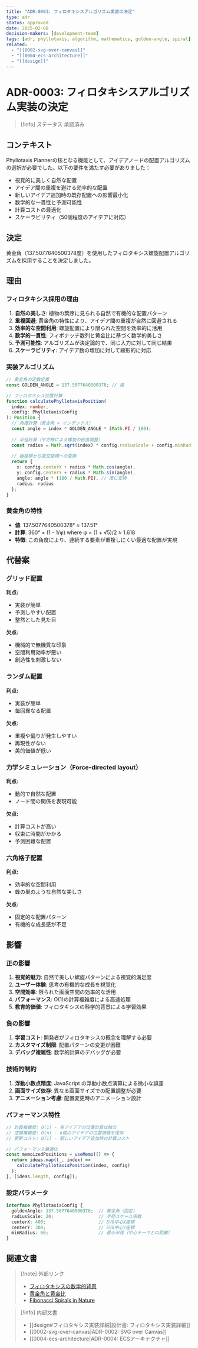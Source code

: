 ```yaml
---
title: "ADR-0003: フィロタキシスアルゴリズム実装の決定"
type: adr
status: approved
date: 2025-02-08
decision-makers: [development-team]
tags: [adr, phyllotaxis, algorithm, mathematics, golden-angle, spiral]
related:
  - "[[0002-svg-over-canvas]]"
  - "[[0004-ecs-architecture]]"
  - "[[design]]"
---
```


# ADR-0003: フィロタキシスアルゴリズム実装の決定

> [!info] ステータス
> 承認済み

## コンテキスト

Phyllotaxis Plannerの核となる機能として、アイデアノードの配置アルゴリズムの選択が必要でした。以下の要件を満たす必要がありました：

- 視覚的に美しく自然な配置
- アイデア間の重複を避ける効率的な配置
- 新しいアイデア追加時の既存配置への影響最小化
- 数学的な一貫性と予測可能性
- 計算コストの最適化
- スケーラビリティ（50個程度のアイデアに対応）

## 決定

黄金角（137.5077640500378度）を使用したフィロタキシス螺旋配置アルゴリズムを採用することを決定しました。

## 理由

### フィロタキシス採用の理由

1. **自然の美しさ**: 植物の葉序に見られる自然で有機的な配置パターン
2. **重複回避**: 黄金角の特性により、アイデア間の重複が自然に回避される
3. **効率的な空間利用**: 螺旋配置により限られた空間を効率的に活用
4. **数学的一貫性**: フィボナッチ数列と黄金比に基づく数学的美しさ
5. **予測可能性**: アルゴリズムが決定論的で、同じ入力に対して同じ結果
6. **スケーラビリティ**: アイデア数の増加に対して線形的に対応

### 実装アルゴリズム

```typescript
// 黄金角の定数定義
const GOLDEN_ANGLE = 137.5077640500378; // 度

// フィロタキシス位置計算
function calculatePhyllotaxisPosition(
  index: number, 
  config: PhyllotaxisConfig
): Position {
  // 角度計算（黄金角 × インデックス）
  const angle = index * GOLDEN_ANGLE * (Math.PI / 180);
  
  // 半径計算（平方根による螺旋の密度調整）
  const radius = Math.sqrt(index) * config.radiusScale + config.minRadius;
  
  // 極座標から直交座標への変換
  return {
    x: config.centerX + radius * Math.cos(angle),
    y: config.centerY + radius * Math.sin(angle),
    angle: angle * (180 / Math.PI), // 度に変換
    radius: radius
  };
}
```

### 黄金角の特性

- **値**: 137.5077640500378° ≈ 137.51°
- **計算**: 360° × (1 - 1/φ) where φ = (1 + √5)/2 ≈ 1.618
- **特徴**: この角度により、連続する要素が重複しにくい最適な配置が実現

## 代替案

### グリッド配置
**利点:**
- 実装が簡単
- 予測しやすい配置
- 整然とした見た目

**欠点:**
- 機械的で無機質な印象
- 空間利用効率が悪い
- 創造性を刺激しない

### ランダム配置
**利点:**
- 実装が簡単
- 毎回異なる配置

**欠点:**
- 重複や偏りが発生しやすい
- 再現性がない
- 美的価値が低い

### 力学シミュレーション（Force-directed layout）
**利点:**
- 動的で自然な配置
- ノード間の関係を表現可能

**欠点:**
- 計算コストが高い
- 収束に時間がかかる
- 予測困難な配置

### 六角格子配置
**利点:**
- 効率的な空間利用
- 蜂の巣のような自然な美しさ

**欠点:**
- 固定的な配置パターン
- 有機的な成長感が不足

## 影響

### 正の影響

1. **視覚的魅力**: 自然で美しい螺旋パターンによる視覚的満足度
2. **ユーザー体験**: 思考の有機的な成長を視覚化
3. **空間効率**: 限られた画面空間の効率的な活用
4. **パフォーマンス**: O(1)の計算複雑度による高速処理
5. **教育的価値**: フィロタキシスの科学的背景による学習効果

### 負の影響

1. **学習コスト**: 開発者がフィロタキシスの概念を理解する必要
2. **カスタマイズ制限**: 配置パターンの変更が困難
3. **デバッグ複雑性**: 数学的計算のデバッグが必要

### 技術的制約

1. **浮動小数点精度**: JavaScript の浮動小数点演算による微小な誤差
2. **画面サイズ依存**: 異なる画面サイズでの配置調整が必要
3. **アニメーション考慮**: 配置変更時のアニメーション設計

### パフォーマンス特性

```typescript
// 計算複雑度: O(1) - 各アイデアの位置計算は独立
// 空間複雑度: O(n) - n個のアイデアの位置情報を保存
// 更新コスト: O(1) - 新しいアイデア追加時の計算コスト

// パフォーマンス最適化
const memoizedPositions = useMemo(() => {
  return ideas.map((_, index) => 
    calculatePhyllotaxisPosition(index, config)
  );
}, [ideas.length, config]);
```

### 設定パラメータ

```typescript
interface PhyllotaxisConfig {
  goldenAngle: 137.5077640500378;  // 黄金角（固定）
  radiusScale: 20;                 // 半径スケール係数
  centerX: 400;                    // SVG中心X座標
  centerY: 300;                    // SVG中心Y座標
  minRadius: 60;                   // 最小半径（中心テーマとの距離）
}
```

## 関連文書

> [!note] 外部リンク
> - [フィロタキシスの数学的背景](https://en.wikipedia.org/wiki/Phyllotaxis)
> - [黄金角と黄金比](https://en.wikipedia.org/wiki/Golden_angle)
> - [Fibonacci Spirals in Nature](https://www.mathsisfun.com/numbers/nature-golden-ratio-fibonacci.html)

> [!info] 内部文書
> - [[design#フィロタキシス実装詳細|設計書: フィロタキシス実装詳細]]
> - [[0002-svg-over-canvas|ADR-0002: SVG over Canvas]]
> - [[0004-ecs-architecture|ADR-0004: ECSアーキテクチャ]]